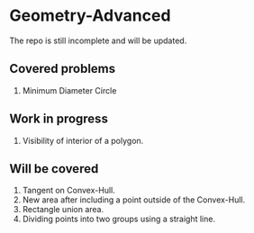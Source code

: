 # Geometry-Advanced

The repo is still incomplete and will be updated.

## Covered problems
1. Minimum Diameter Circle
   
## Work in progress
1. Visibility of interior of a polygon.

## Will be covered
1. Tangent on Convex-Hull.
2. New area after including a point outside of the Convex-Hull.
3. Rectangle union area.
4. Dividing points into two groups using a straight line.